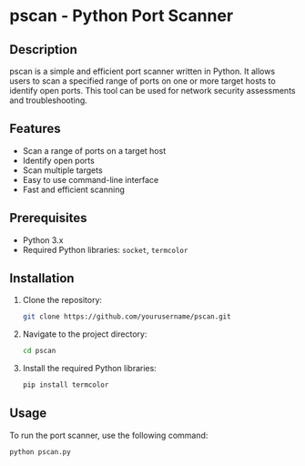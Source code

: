 # pscan - Python Port Scanner

## Description

pscan is a simple and efficient port scanner written in Python. It allows users to scan a specified range of ports on one or more target hosts to identify open ports. This tool can be used for network security assessments and troubleshooting.

## Features

- Scan a range of ports on a target host
- Identify open ports
- Scan multiple targets
- Easy to use command-line interface
- Fast and efficient scanning

## Prerequisites

- Python 3.x
- Required Python libraries: `socket`, `termcolor`

## Installation

1. Clone the repository:
    ```sh
    git clone https://github.com/yourusername/pscan.git
    ```

2. Navigate to the project directory:
    ```sh
    cd pscan
    ```

3. Install the required Python libraries:
    ```sh
    pip install termcolor
    ```

## Usage

To run the port scanner, use the following command:
```sh
python pscan.py
